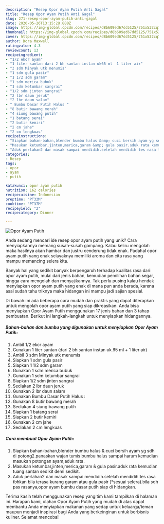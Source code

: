 ```yaml
---
description: "Resep Opor Ayam Putih Anti Gagal"
title: "Resep Opor Ayam Putih Anti Gagal"
slug: 271-resep-opor-ayam-putih-anti-gagal
date: 2020-05-26T13:15:28.888Z
image: https://img-global.cpcdn.com/recipes/d8b609ed67dd5125/751x532cq70/opor-ayam-putih-foto-resep-utama.jpg
thumbnail: https://img-global.cpcdn.com/recipes/d8b609ed67dd5125/751x532cq70/opor-ayam-putih-foto-resep-utama.jpg
cover: https://img-global.cpcdn.com/recipes/d8b609ed67dd5125/751x532cq70/opor-ayam-putih-foto-resep-utama.jpg
author: Dora Maxwell
ratingvalue: 4.3
reviewcount: 13
recipeingredient:
- "1/2 ekor ayam"
- "1 liter santan dari 2 bh santan instan uk65 ml  1 liter air"
- "3 sdm Minyak utk menumis"
- "1 sdm gula pasir"
- "1 1/2 sdm garam"
- "1 sdm merica bubuk"
- "1 sdm ketumbar sangrai"
- "1/2 sdm jinten sangrai"
- "2 lbr daun jeruk"
- "2 lbr daun salam"
- " Bumbu Dasar Putih Halus "
- "8 butir bawang merah"
- "4 siung bawang putih"
- "1 batang serai"
- "2 butir kemiri"
- "2 cm jahe"
- "2 cm lengkuas"
recipeinstructions:
- "Siapkan bahan-bahan,blender bumbu halus &amp; cuci bersih ayam yg sdh di potong2.panaskan wajan tumis bumbu halus sampai harum kemudian masukan potongan ayam,aduk rata."
- "Masukan ketumbar,jinten,merica,garam &amp; gula pasir.aduk rata kemudian tuang santan sedikit demi sedikit."
- "Aduk perlahan2 dan masak sampai mendidih.setelah mendidih tes rasa tbhkan bila terasa kurang garam atau gula pasir (*sesuai selera).bila sdh pas rasanya,opor ayam bumbu dasar putih siap di hidangkan."
categories:
- Resep
tags:
- opor
- ayam
- putih

katakunci: opor ayam putih 
nutrition: 162 calories
recipecuisine: Indonesian
preptime: "PT32M"
cooktime: "PT37M"
recipeyield: "2"
recipecategory: Dinner

---
```



![Opor Ayam Putih](https://img-global.cpcdn.com/recipes/d8b609ed67dd5125/751x532cq70/opor-ayam-putih-foto-resep-utama.jpg)

Anda sedang mencari ide resep opor ayam putih yang unik? Cara menyiapkannya memang susah-susah gampang. Kalau keliru mengolah maka hasilnya akan hambar dan justru cenderung tidak enak. Padahal opor ayam putih yang enak selayaknya memiliki aroma dan cita rasa yang mampu memancing selera kita.

Banyak hal yang sedikit banyak berpengaruh terhadap kualitas rasa dari opor ayam putih, mulai dari jenis bahan, kemudian pemilihan bahan segar, hingga cara mengolah dan menyajikannya. Tak perlu pusing kalau hendak menyiapkan opor ayam putih yang enak di mana pun anda berada, karena asal sudah tahu triknya maka hidangan ini mampu jadi sajian spesial.




Di bawah ini ada beberapa cara mudah dan praktis yang dapat diterapkan untuk mengolah opor ayam putih yang siap dikreasikan. Anda bisa menyiapkan Opor Ayam Putih menggunakan 17 jenis bahan dan 3 tahap pembuatan. Berikut ini langkah-langkah untuk menyiapkan hidangannya.

<!--inarticleads1-->

##### Bahan-bahan dan bumbu yang digunakan untuk menyiapkan Opor Ayam Putih:

1. Ambil 1/2 ekor ayam
1. Gunakan 1 liter santan (dari 2 bh santan instan uk.65 ml + 1 liter air)
1. Ambil 3 sdm Minyak utk menumis
1. Siapkan 1 sdm gula pasir
1. Siapkan 1 1/2 sdm garam
1. Gunakan 1 sdm merica bubuk
1. Gunakan 1 sdm ketumbar sangrai
1. Siapkan 1/2 sdm jinten sangrai
1. Sediakan 2 lbr daun jeruk
1. Gunakan 2 lbr daun salam
1. Gunakan  Bumbu Dasar Putih Halus :
1. Gunakan 8 butir bawang merah
1. Sediakan 4 siung bawang putih
1. Siapkan 1 batang serai
1. Siapkan 2 butir kemiri
1. Gunakan 2 cm jahe
1. Sediakan 2 cm lengkuas




<!--inarticleads2-->

##### Cara membuat Opor Ayam Putih:

1. Siapkan bahan-bahan,blender bumbu halus &amp; cuci bersih ayam yg sdh di potong2.panaskan wajan tumis bumbu halus sampai harum kemudian masukan potongan ayam,aduk rata.
1. Masukan ketumbar,jinten,merica,garam &amp; gula pasir.aduk rata kemudian tuang santan sedikit demi sedikit.
1. Aduk perlahan2 dan masak sampai mendidih.setelah mendidih tes rasa tbhkan bila terasa kurang garam atau gula pasir (*sesuai selera).bila sdh pas rasanya,opor ayam bumbu dasar putih siap di hidangkan.




Terima kasih telah menggunakan resep yang tim kami tampilkan di halaman ini. Harapan kami, olahan Opor Ayam Putih yang mudah di atas dapat membantu Anda menyiapkan makanan yang sedap untuk keluarga/teman maupun menjadi inspirasi bagi Anda yang berkeinginan untuk berbisnis kuliner. Selamat mencoba!
